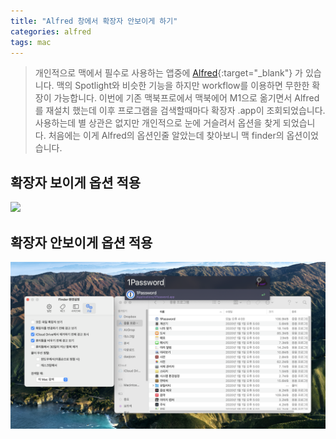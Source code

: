 ```yaml
---
title: "Alfred 창에서 확장자 안보이게 하기"
categories: alfred
tags: mac
---
```


> 개인적으로 맥에서 필수로 사용하는 앱중에 [Alfred](https://www.alfredapp.com/){:target="_blank"} 가 있습니다.
> 맥의 Spotlight와 비슷한 기능을 하지만 workflow를 이용하면 무한한 확장이 가능합니다.
> 이번에 기존 맥북프로에서 맥북에어 M1으로 옮기면서 Alfred를 재설치 했는데 이후 프로그램을 검색할때마다 확장자 .app이 조회되었습니다.
> 사용하는데 별 상관은 없지만 개인적으로 눈에 거슬려서 옵션을 찾게 되었습니다. 처음에는 이게 Alfred의 옵션인줄 알았는데 
> 찾아보니 맥 finder의 옵션이었습니다.

## 확장자 보이게 옵션 적용
![](/assets/images/2021-02-06/확장자보임.png)

## 확장자 안보이게 옵션 적용
![](/assets/images/2021-02-06/확장자안보임.png)